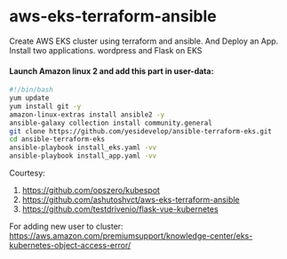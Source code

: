 # aws-eks-terraform-ansible
Create AWS EKS cluster using terraform and ansible. And Deploy an App.
Install two applications. wordpress and Flask on EKS

#### Launch Amazon linux 2 and add this part in user-data:

```bash
#!/bin/bash
yum update
yum install git -y
amazon-linux-extras install ansible2 -y
ansible-galaxy collection install community.general
git clone https://github.com/yesidevelop/ansible-terraform-eks.git
cd ansible-terraform-eks
ansible-playbook install_eks.yaml -vv
ansible-playbook install_app.yaml -vv
```

Courtesy:
1. https://github.com/opszero/kubespot
2. https://github.com/ashutoshvct/aws-eks-terraform-ansible
3. https://github.com/testdrivenio/flask-vue-kubernetes


For adding new user to cluster:
https://aws.amazon.com/premiumsupport/knowledge-center/eks-kubernetes-object-access-error/

